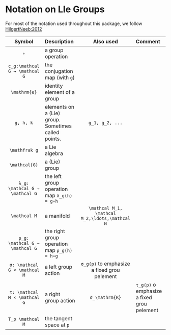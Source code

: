 # Notation on LIe Groups

For most of the notation used throughout this package, we follow [HilgertNeeb:2012](@cite)

| Symbol | Description | Also used | Comment |
|:--:|:--------------- |:--:|:-- |
| ``∘`` | a group operation | |
| ``c_g:\mathcal G → \mathcal G`` | the conjugation map (with `g`) | |
| ``\mathrm{e}`` | identity element of a group | |
| ``g, h, k`` | elements on a (Lie) group. Sometimes called points. | ``g_1, g_2, ...`` |
| ``\mathfrak g`` | a Lie algebra | |
| ``\mathcal{G}`` | a (Lie) group | |
| ``λ_g: \mathcal G → \mathcal G`` | the left group operation map ``λ_g(h) = g∘h`` | |
| ``\mathcal M`` | a manifold | ``\mathcal M_1, \mathcal M_2,\ldots,\mathcal N`` | |
| ``ρ_g: \mathcal G → \mathcal G`` | the right group operation map ``ρ_g(h) = h∘g`` | |
| ``σ: \mathcal G × \mathcal M`` | a left group action | ``σ_g(p)`` to emphasize a fixed grou pelement |
| ``τ: \mathcal M × \mathcal G`` | a right group action | ``σ_\mathrm{R}`` | ``τ_g(p)`` o emphasize a fixed grou pelement |
| ``T_p \mathcal M`` | the tangent space at ``p`` | | |
